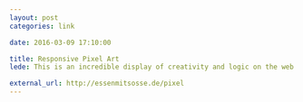 ```yaml
---
layout: post
categories: link

date: 2016-03-09 17:10:00

title: Responsive Pixel Art
lede: This is an incredible display of creativity and logic on the web. The effort that has gone into this is unbelievable.

external_url: http://essenmitsosse.de/pixel
---
```

